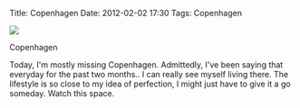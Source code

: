 Title: Copenhagen
Date: 2012-02-02 17:30
Tags: Copenhagen


![](/images/GloryboxBlackDiamondCopenhagen.jpg)

Copenhagen 
 

Today, I'm mostly missing Copenhagen. Admittedly, I've been saying that everyday for the past two months.. I can really see myself living there. The lifestyle is so close to my idea of perfection, I might just have to give it a go someday. Watch this space.
 


